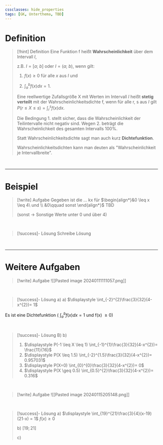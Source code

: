 ```yaml
---
cssclasses: hide_properties
tags: [GK, Unterthema, TBD]
---
```


# Definition

>[!hint] Definition
>Eine Funktion f heißt **Wahrscheinlichkeit** über dem Intervall $I$,
>
>z.B. $I=[a;\ b]$ oder $I=(a;\ b)$, wenn gilt:
>
>1. $f(x) \geq 0$ für alle $x$ aus $I$ und
>
>2. $\displaystyle \int_{a}^{b}f(x)dx = 1$. 
>   
>   
>Eine reellwertige Zufallsgröße X mit Werten im Intervall $I$ heißt **stetig verteilt** mit der Wahrscheinlichkeitsdichte f, wenn für alle r, s aus $I$ gilt $\displaystyle P(r \leq X \leq s) = \int_{r}^{s}f(x)dx$.
>
>Die Bedingung 1. stellt sicher, dass die Wahrscheinlichkeit der Teilintervalle nicht negativ sind.
>Wegen 2. beträgt die Wahrscheinlichkeit des gesamten Intervalls 100%.
>
>Statt Wahrscheinlichkeitsdichte sagt man auch kurz **Dichtefunktion**.
>
>Wahrscheinlichkeitsdichten kann man deuten als "Wahrscheinlichkeit je Intervallbreite".

<br>

___
# Beispiel

>[!write] Aufgabe
>Gegeben ist die ... kx für $\begin{align*}&0 \leq x \leq 4\ und \\ &0\qquad sonst \end{align*}$ TBD 
>
>(sonst → Sonstige Werte unter 0 und über 4)

<br>

>[!success]- Lösung
>Schreibe Lösung

<br>



___
# Weitere Aufgaben

>[!write] Aufgabe
![[Pasted image 20240111111057.png]]

<br>

>[!success]- Lösung a)
>a)
$\displaystyle \int_{-2}^{2}\frac{3}{32}(4-x^{2})= 1$
>
Es ist eine Dichtefunktion ( $\displaystyle \int_{a}^{b}f(x)dx = 1$  und f(x) $\geq 0$)

<br>

>[!success]- Lösung B)
>b)
>1. $\displaystyle P(-1 \leq X \leq 1) \int_{-1}^{1}\frac{3}{32}(4-x^{2})= \frac{11}{16}$
>2. $\displaystyle P(X \leq 1.5) \int_{-2}^{1.5}\frac{3}{32}(4-x^{2})= 0.957031$
>3. $\displaystyle P(X=0) \int_{0}^{0}\frac{3}{32}(4-x^{2})= 0$
>4. $\displaystyle P(X \geq 0.5) \int_{0.5}^{2}\frac{3}{32}(4-x^{2})= 0.316$

<br>

>[!write] Aufgabe
>![[Pasted image 20240115205148.png]]

<br>

>[!success]- Lösung
> a)
>$\displaystyle \int_{19}^{21}\frac{3}{4}(x-19)(21-x) = 1$ 
>$\displaystyle f(x) \geq 0$
>
>b)
>$[19;21]$
>
>c)
>

